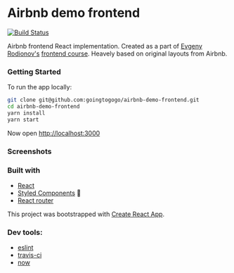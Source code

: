 # Airbnb demo frontend
[![Build Status](https://travis-ci.org/travis-ci/travis-web.svg?branch=daily-cron)](https://travis-ci.org/travis-ci/travis-web)

Airbnb frontend React implementation. Created as a part of [Evgeny Rodionov's](https://github.com/evgenyrodionov) [frontend course](https://erodionov.ru/). Heavely based on original layouts from Airbnb.

### Getting Started
To run the app locally:
```sh
git clone git@github.com:goingtogogo/airbnb-demo-frontend.git
cd airbnb-demo-frontend
yarn install
yarn start
```
Now open [http://localhost:3000](http://localhost:3000)

### Screenshots

### Built with
- [React](https://github.com/facebook/react)
- [Styled Components](https://github.com/styled-components/styled-components) 💅
- [React router](https://github.com/ReactTraining/react-router)

This project was bootstrapped with [Create React App](https://github.com/facebookincubator/create-react-app).

### Dev tools:
- [eslint](https://eslint.org/) 
- [travis-ci](https://travis-ci.org/)
- [now](https://zeit.co/now)

